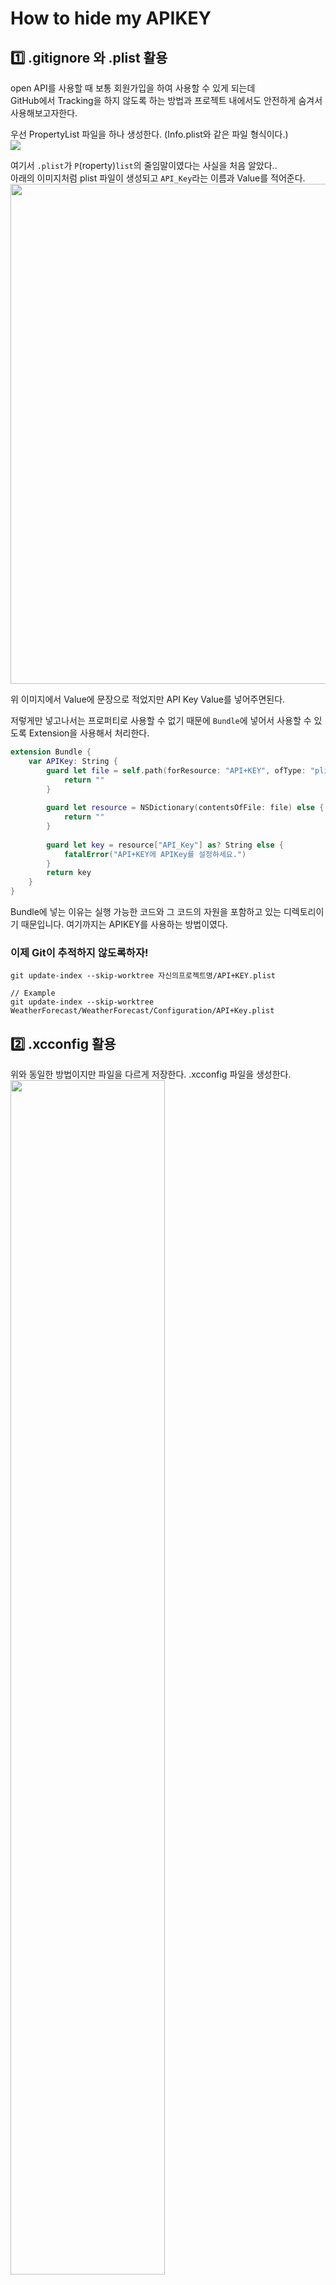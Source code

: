 # How to hide my APIKEY
## 1️⃣ .gitignore 와 .plist 활용
open API를 사용할 때 보통 회원가입을 하여 사용할 수 있게 되는데     
GitHub에서 Tracking을 하지 않도록 하는 방법과 프로젝트 내에서도 안전하게 숨겨서 사용해보고자한다.

우선 PropertyList 파일을 하나 생성한다. (Info.plist와 같은 파일 형식이다.)      
<img src="https://user-images.githubusercontent.com/92699723/224987903-9503f762-7522-4c09-8031-91178b54c904.png">

여기서 `.plist`가 `P`(roperty)`list`의 줄임말이였다는 사실을 처음 알았다..      
아래의 이미지처럼 plist 파일이 생성되고 `API_Key`라는 이름과 Value를 적어준다.
<img src = "https://user-images.githubusercontent.com/92699723/224991367-b410e274-92b1-4293-8012-7caa9eff28e1.png" width=800>

위 이미지에서 Value에 문장으로 적었지만 API Key Value를 넣어주면된다.

저렇게만 넣고나서는 프로퍼티로 사용할 수 없기 때문에 `Bundle`에 넣어서 사용할 수 있도록 Extension을 사용해서 처리한다.
```Swift
extension Bundle {
    var APIKey: String {
        guard let file = self.path(forResource: "API+KEY", ofType: "plist") else {
            return ""
        }
        
        guard let resource = NSDictionary(contentsOfFile: file) else {
            return ""
        }
        
        guard let key = resource["API_Key"] as? String else {
            fatalError("API+KEY에 APIKey를 설정하세요.")
        }
        return key
    }
}
```
Bundle에 넣는 이유는 실행 가능한 코드와 그 코드의 자원을 포함하고 있는 디렉토리이기 때문입니다.
여기까지는 APIKEY를 사용하는 방법이였다.

### 이제 Git이 추적하지 않도록하자!
```
git update-index --skip-worktree 자신의프로젝트명/API+KEY.plist

// Example
git update-index --skip-worktree WeatherForecast/WeatherForecast/Configuration/API+Key.plist
```

## 2️⃣ .xcconfig 활용
위와 동일한 방법이지만 파일을 다르게 저장한다.
.xcconfig 파일을 생성한다.
<img src = "https://user-images.githubusercontent.com/92699723/226551849-e5b7643b-91da-4255-a3f8-ca8dc865e341.png" width = 70%>

생성한 .xcconfig 파일 안에 아래와 같이 환경 변수를 정의해준다.
<img src = "https://user-images.githubusercontent.com/92699723/226552459-f37b9240-c631-4724-822e-0f8aa1641c8d.png" width = 70%>

xcconfig 파일을 설정한 뒤 아래의 프로젝트에서 설정이 이루어져야한다.
<img src = "https://user-images.githubusercontent.com/92699723/226552985-a256408f-f58d-43d3-ab38-47752d3c4c6b.png" width = 70%>

이후 `Info.plist` 파일에서 api key를 설정한다.
<img src = "https://user-images.githubusercontent.com/92699723/226553343-35f9a139-435f-4534-b422-888fc7719911.png" width = 70%>

마지막으로 gitignore에 xcconfig를 추적하지 않도록 추가해준다.
```
# .XCConfig

*.xcconfig
```

### 🌐 Reference Site
[[iOS] Github에서 API KEY를 숨기기 위한 여러가지 방법들](https://leeari95.tistory.com/76)   
[Using .xcconfig files the right way for API Keys in an iOS app](https://moinulhassan.medium.com/read-variables-from-env-file-to-xcconfig-files-for-different-schemes-in-xcode-3ef977a0eef8)
